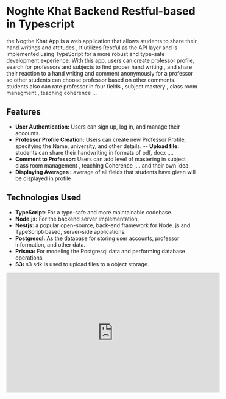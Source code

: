 # Noghte Khat Backend Restful-based in Typescript

the Nogthe Khat App is a web application that allows students to share their hand writings and attitudes , It utilizes Restful as the API layer and is implemented using TypeScript for a more robust and type-safe development experience. With this app, users can create professor profile, search for professors and subjects to find proper hand writing , and share their reaction to a hand writing and comment anonymously for a professor so other students can choose professor based on other comments. students also can rate professor in four fields , subject mastery , class room managment , teaching coherence ...

## Features

- **User Authentication:** Users can sign up, log in, and manage their accounts.
- **Professor Profile Creation:** Users can create new Professor Profile, specifying the Name, university, and other details.
  -- **Upload file:** students can share their handwriting in formats of pdf, docx ,...
- **Comment to Professor:** Users can add level of mastering in subject , class room management , teaching Coherence ,... and their own idea.
- **Displaying Averages :** average of all fields that students have given will be displayed in profile

## Technologies Used

- **TypeScript:** For a type-safe and more maintainable codebase.
- **Node.js:** For the backend server implementation.
- **Nestjs:** a popular open-source, back-end framework for Node. js and TypeScript-based, server-side applications.
- **Postgresql:** As the database for storing user accounts, professor information, and other data.
- **Prisma:** For modeling the Postgresql data and performing database operations.
- **S3:** s3 sdk is used to upload files to a object storage.



<iframe  width="560" height="315" src="https://www.youtube.com/embed/3__CCXOX3dI" frameborder="0" allowfullscreen></iframe>
